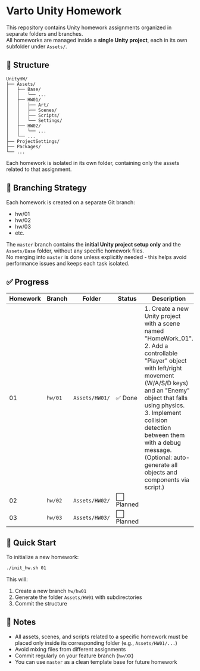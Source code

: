 # Varto Unity Homework

This repository contains Unity homework assignments organized in separate folders and branches.  
All homeworks are managed inside a **single Unity project**, each in its own subfolder under `Assets/`.

## 📁 Structure

```text
UnityHW/
├── Assets/
│   ├── Base/
│   │   └── ...
│   ├── HW01/
│   │   ├── Art/
│   │   ├── Scenes/
│   │   ├── Scripts/
│   │   └── Settings/
│   ├── HW02/
│   │   └── ...
│   └── ...
├── ProjectSettings/
├── Packages/
└── ...
```
Each homework is isolated in its own folder, containing only the assets related to that assignment.

## 🌿 Branching Strategy

Each homework is created on a separate Git branch:
- hw/01 
- hw/02 
- hw/03 
- etc.

The `master` branch contains the **initial Unity project setup only** and the `Assets/Base` folder, without any specific homework files.  
No merging into `master` is done unless explicitly needed - this helps avoid performance issues and keeps each task isolated.

## ✅ Progress

| Homework | Branch  | Folder         | Status    | Description                                                                                                                                                                                                                                                                                                                                       |
|----------|---------|----------------|-----------|---------------------------------------------------------------------------------------------------------------------------------------------------------------------------------------------------------------------------------------------------------------------------------------------------------------------------------------------------|
| 01       | `hw/01` | `Assets/HW01/` | ✅ Done    | 1. Create a new Unity project with a scene named "HomeWork_01".<br/> 2. Add a controllable "Player" object with left/right movement (W/A/S/D keys) and an "Enemy" object that falls using physics.<br/> 3. Implement collision detection between them with a debug message.<br/> (Optional: auto-generate all objects and components via script.) |
| 02       | `hw/02` | `Assets/HW02/` | ⬜ Planned |                                                                                                                                                                                                                                                                                                                                                   |
| 03       | `hw/03` | `Assets/HW03/` | ⬜ Planned |                                                                                                                                                                                                                                                                                                                                                   |

## 🚀 Quick Start

To initialize a new homework:
```bash
./init_hw.sh 01
```

This will:
1. Create a new branch `hw/hw01`
2. Generate the folder `Assets/HW01` with subdirectories 
3. Commit the structure

## 📝 Notes
- All assets, scenes, and scripts related to a specific homework must be placed only inside its corresponding folder (e.g., `Assets/HW01/...`)
- Avoid mixing files from different assignments 
- Commit regularly on your feature branch (`hw/XX`)
- You can use `master` as a clean template base for future homework



